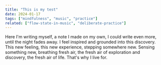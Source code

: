 ```yaml
---
title: "This is my test"
date: 2024-01-17
tags: ["mindfulness", "music", "practice"]
related: ["flow-state-in-music", "deliberate-practice"]
---
```


Here I'm writing myself, a note I made on my own, I could write even more, until the night fades away. I feel inspired and grounded into this discovery. This new feeling, this new experience, stepping somewhere new. Sensing something new, breathing fresh air, the fresh air of exploration and discovery, the fresh air of life. That's why I live for.